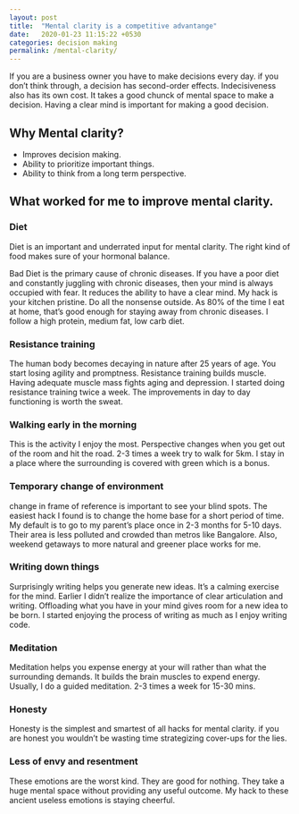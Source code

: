 ```yaml
---
layout: post
title:  "Mental clarity is a competitive advantange"
date:   2020-01-23 11:15:22 +0530
categories: decision making
permalink: /mental-clarity/
---
```

If you are a business owner you have to make decisions every day. if you don’t think through, a decision has second-order effects. Indecisiveness also has its own cost. It takes a good chunck of mental space to make a decision. Having a clear mind is important for making a good decision.

## Why Mental clarity?

* Improves decision making.
* Ability to prioritize important things.
* Ability to think from a long term perspective.

## What worked for me to improve mental clarity.

### Diet

Diet is an important and underrated input for mental clarity. The right kind of food makes sure of your hormonal balance.

Bad Diet is the primary cause of chronic diseases. If you have a poor diet and constantly juggling with chronic diseases, then your mind is always occupied with fear. It reduces the ability to have a clear mind. My hack is your kitchen pristine. Do all the nonsense outside. As 80% of the time I eat at home, that’s good enough for staying away from chronic diseases. I follow a high protein, medium fat, low carb diet.

### Resistance training

The human body becomes decaying in nature after 25 years of age. You start losing agility and promptness. Resistance training builds muscle. Having adequate muscle mass fights aging and depression. I started doing resistance training twice a week. The improvements in day to day functioning is worth the sweat.

### Walking early in the morning

This is the activity I enjoy the most. Perspective changes when you get out of the room and hit the road. 2-3 times a week try to walk for 5km. I stay in a place where the surrounding is covered with green which is a bonus.

### Temporary change of environment

change in frame of reference is important to see your blind spots. The easiest hack I found is to change the home base for a short period of time. My default is to go to my parent’s place once in 2-3 months for 5-10 days. Their area is less polluted and crowded than metros like Bangalore.  Also, weekend getaways to more natural and greener place works for me.

### Writing down things

Surprisingly writing helps you generate new ideas. It’s a calming exercise for the mind. Earlier I didn’t realize the importance of clear articulation and writing. Offloading what you have in your mind gives room for a new idea to be born. I started enjoying the process of writing as much as I enjoy writing code.

### Meditation

Meditation helps you expense energy at your will rather than what the surrounding demands. It builds the brain muscles to expend energy. Usually, I do a guided meditation. 2-3 times a week for 15-30 mins.

### Honesty

Honesty is the simplest and smartest of all hacks for mental clarity. if you are honest you wouldn’t be wasting time strategizing cover-ups for the lies.

### Less of envy and resentment

These emotions are the worst kind. They are good for nothing. They take a huge mental space without providing any useful outcome. My hack to these ancient useless emotions is staying cheerful.
